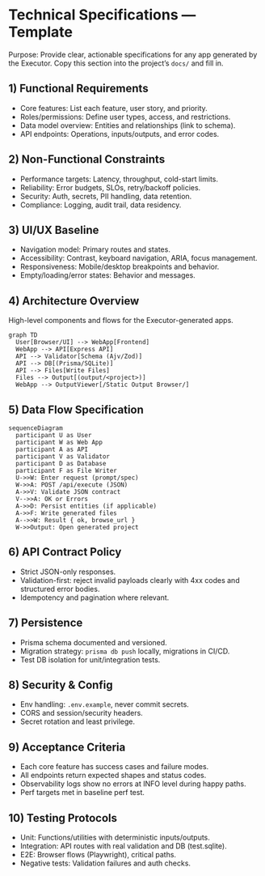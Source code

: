 # Technical Specifications — Template

Purpose: Provide clear, actionable specifications for any app generated by the Executor. Copy this section into the project’s `docs/` and fill in.

## 1) Functional Requirements
- Core features: List each feature, user story, and priority.
- Roles/permissions: Define user types, access, and restrictions.
- Data model overview: Entities and relationships (link to schema).
- API endpoints: Operations, inputs/outputs, and error codes.

## 2) Non-Functional Constraints
- Performance targets: Latency, throughput, cold-start limits.
- Reliability: Error budgets, SLOs, retry/backoff policies.
- Security: Auth, secrets, PII handling, data retention.
- Compliance: Logging, audit trail, data residency.

## 3) UI/UX Baseline
- Navigation model: Primary routes and states.
- Accessibility: Contrast, keyboard navigation, ARIA, focus management.
- Responsiveness: Mobile/desktop breakpoints and behavior.
- Empty/loading/error states: Behavior and messages.

## 4) Architecture Overview
High-level components and flows for the Executor-generated apps.

```mermaid
graph TD
  User[Browser/UI] --> WebApp[Frontend]
  WebApp --> API[Express API]
  API --> Validator[Schema (Ajv/Zod)]
  API --> DB[(Prisma/SQLite)]
  API --> Files[Write Files]
  Files --> Output[(output/<project>)]
  WebApp --> OutputViewer[/Static Output Browser/]
```

## 5) Data Flow Specification

```mermaid
sequenceDiagram
  participant U as User
  participant W as Web App
  participant A as API
  participant V as Validator
  participant D as Database
  participant F as File Writer
  U->>W: Enter request (prompt/spec)
  W->>A: POST /api/execute (JSON)
  A->>V: Validate JSON contract
  V-->>A: OK or Errors
  A->>D: Persist entities (if applicable)
  A->>F: Write generated files
  A-->>W: Result { ok, browse_url }
  W->>Output: Open generated project
```

## 6) API Contract Policy
- Strict JSON-only responses.
- Validation-first: reject invalid payloads clearly with 4xx codes and structured error bodies.
- Idempotency and pagination where relevant.

## 7) Persistence
- Prisma schema documented and versioned.
- Migration strategy: `prisma db push` locally, migrations in CI/CD.
- Test DB isolation for unit/integration tests.

## 8) Security & Config
- Env handling: `.env.example`, never commit secrets.
- CORS and session/security headers.
- Secret rotation and least privilege.

## 9) Acceptance Criteria
- Each core feature has success cases and failure modes.
- All endpoints return expected shapes and status codes.
- Observability logs show no errors at INFO level during happy paths.
- Perf targets met in baseline perf test.

## 10) Testing Protocols
- Unit: Functions/utilities with deterministic inputs/outputs.
- Integration: API routes with real validation and DB (test.sqlite).
- E2E: Browser flows (Playwright), critical paths.
- Negative tests: Validation failures and auth checks.